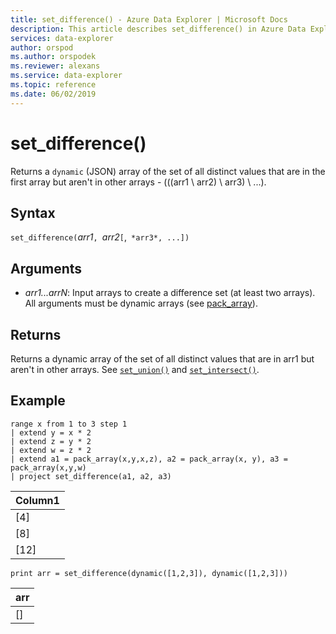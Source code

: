 ```yaml
---
title: set_difference() - Azure Data Explorer | Microsoft Docs
description: This article describes set_difference() in Azure Data Explorer.
services: data-explorer
author: orspod
ms.author: orspodek
ms.reviewer: alexans
ms.service: data-explorer
ms.topic: reference
ms.date: 06/02/2019
---
```

# set_difference()

Returns a `dynamic` (JSON) array of the set of all distinct values that are in the first array but aren't in other arrays - (((arr1 \ arr2) \ arr3) \ ...).

## Syntax

`set_difference(`*arr1*`, `*arr2*`[`,` *arr3*, ...])`

## Arguments

* *arr1...arrN*: Input arrays to create a difference set (at least two arrays). All arguments must be dynamic arrays (see [pack_array](packarrayfunction.md)). 

## Returns

Returns a dynamic array of the set of all distinct values that are in arr1 but aren't in other arrays. See [`set_union()`](setunionfunction.md) and [`set_intersect()`](setintersectfunction.md).

## Example

<!-- csl: https://help.kusto.windows.net:443/Samples -->
```kusto
range x from 1 to 3 step 1
| extend y = x * 2
| extend z = y * 2
| extend w = z * 2
| extend a1 = pack_array(x,y,x,z), a2 = pack_array(x, y), a3 = pack_array(x,y,w)
| project set_difference(a1, a2, a3)
```

|Column1|
|---|
|[4]|
|[8]|
|[12]|

<!-- csl: https://help.kusto.windows.net:443/Samples -->
```kusto
print arr = set_difference(dynamic([1,2,3]), dynamic([1,2,3]))
```

|arr|
|---|
|[]|
